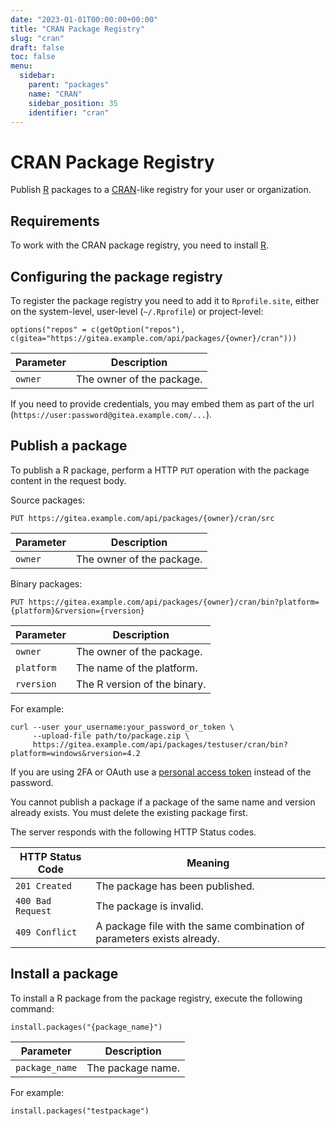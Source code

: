 ```yaml
---
date: "2023-01-01T00:00:00+00:00"
title: "CRAN Package Registry"
slug: "cran"
draft: false
toc: false
menu:
  sidebar:
    parent: "packages"
    name: "CRAN"
    sidebar_position: 35
    identifier: "cran"
---
```


# CRAN Package Registry

Publish [R](https://www.r-project.org/) packages to a [CRAN](https://cran.r-project.org/)-like registry for your user or organization.

## Requirements

To work with the CRAN package registry, you need to install [R](https://cran.r-project.org/).

## Configuring the package registry

To register the package registry you need to add it to `Rprofile.site`, either on the system-level, user-level (`~/.Rprofile`) or project-level:

```
options("repos" = c(getOption("repos"), c(gitea="https://gitea.example.com/api/packages/{owner}/cran")))
```

| Parameter | Description |
| --------- | ----------- |
| `owner`   | The owner of the package. |

If you need to provide credentials, you may embed them as part of the url (`https://user:password@gitea.example.com/...`).

## Publish a package

To publish a R package, perform a HTTP `PUT` operation with the package content in the request body.

Source packages:

```
PUT https://gitea.example.com/api/packages/{owner}/cran/src
```

| Parameter | Description |
| --------- | ----------- |
| `owner`   | The owner of the package. |

Binary packages:

```
PUT https://gitea.example.com/api/packages/{owner}/cran/bin?platform={platform}&rversion={rversion}
```

| Parameter  | Description |
| ---------- | ----------- |
| `owner`    | The owner of the package. |
| `platform` | The name of the platform. |
| `rversion` | The R version of the binary. |

For example:

```shell
curl --user your_username:your_password_or_token \
     --upload-file path/to/package.zip \
     https://gitea.example.com/api/packages/testuser/cran/bin?platform=windows&rversion=4.2
```

If you are using 2FA or OAuth use a [personal access token](development/api-usage.md#authentication) instead of the password.

You cannot publish a package if a package of the same name and version already exists. You must delete the existing package first.

The server responds with the following HTTP Status codes.

| HTTP Status Code  | Meaning |
| ----------------- | ------- |
| `201 Created`     | The package has been published. |
| `400 Bad Request` | The package is invalid. |
| `409 Conflict`    | A package file with the same combination of parameters exists already. |

## Install a package

To install a R package from the package registry, execute the following command:

```shell
install.packages("{package_name}")
```

| Parameter      | Description |
| -------------- | ----------- |
| `package_name` | The package name. |

For example:

```shell
install.packages("testpackage")
```

